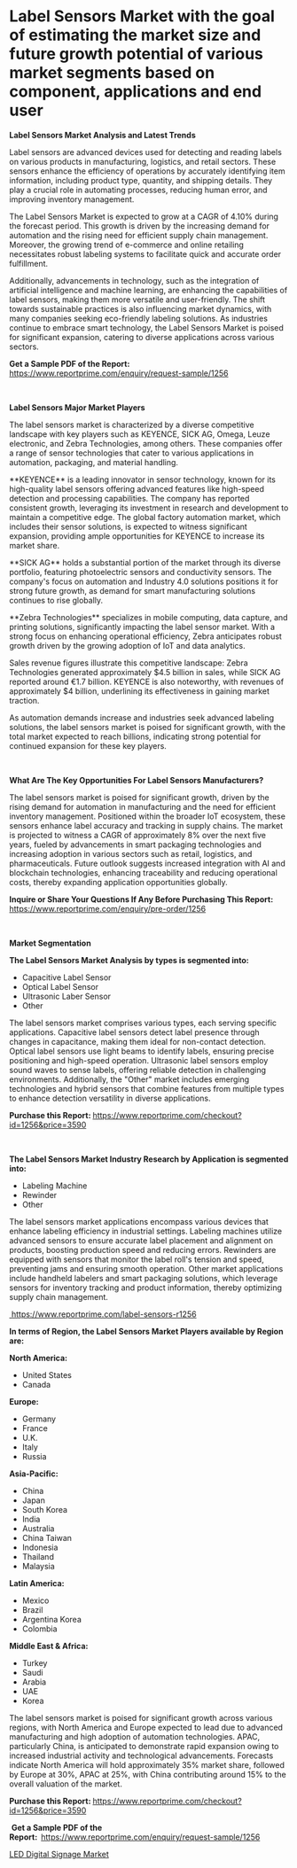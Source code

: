 <p><h1>Label Sensors Market with the goal of estimating the market size and future growth potential of various market segments based on component, applications and end user</h1></p><p><strong>Label Sensors Market Analysis and Latest Trends</strong></p>
<p><p>Label sensors are advanced devices used for detecting and reading labels on various products in manufacturing, logistics, and retail sectors. These sensors enhance the efficiency of operations by accurately identifying item information, including product type, quantity, and shipping details. They play a crucial role in automating processes, reducing human error, and improving inventory management.</p><p>The Label Sensors Market is expected to grow at a CAGR of 4.10% during the forecast period. This growth is driven by the increasing demand for automation and the rising need for efficient supply chain management. Moreover, the growing trend of e-commerce and online retailing necessitates robust labeling systems to facilitate quick and accurate order fulfillment.</p><p>Additionally, advancements in technology, such as the integration of artificial intelligence and machine learning, are enhancing the capabilities of label sensors, making them more versatile and user-friendly. The shift towards sustainable practices is also influencing market dynamics, with many companies seeking eco-friendly labeling solutions. As industries continue to embrace smart technology, the Label Sensors Market is poised for significant expansion, catering to diverse applications across various sectors.</p></p>
<p><strong>Get a Sample PDF of the Report:&nbsp;</strong> <a href="https://www.reportprime.com/enquiry/request-sample/1256?utm_campaign=3348&utm_medium=2&utm_source=Github&utm_content=ia&utm_term=18032025&utm_id=label-sensors">https://www.reportprime.com/enquiry/request-sample/1256</a></p>
<p>&nbsp;</p>
<p><strong>Label Sensors Major Market Players</strong></p>
<p><p>The label sensors market is characterized by a diverse competitive landscape with key players such as KEYENCE, SICK AG, Omega, Leuze electronic, and Zebra Technologies, among others. These companies offer a range of sensor technologies that cater to various applications in automation, packaging, and material handling.</p><p>**KEYENCE** is a leading innovator in sensor technology, known for its high-quality label sensors offering advanced features like high-speed detection and processing capabilities. The company has reported consistent growth, leveraging its investment in research and development to maintain a competitive edge. The global factory automation market, which includes their sensor solutions, is expected to witness significant expansion, providing ample opportunities for KEYENCE to increase its market share.</p><p>**SICK AG** holds a substantial portion of the market through its diverse portfolio, featuring photoelectric sensors and conductivity sensors. The company's focus on automation and Industry 4.0 solutions positions it for strong future growth, as demand for smart manufacturing solutions continues to rise globally.</p><p>**Zebra Technologies** specializes in mobile computing, data capture, and printing solutions, significantly impacting the label sensor market. With a strong focus on enhancing operational efficiency, Zebra anticipates robust growth driven by the growing adoption of IoT and data analytics.</p><p>Sales revenue figures illustrate this competitive landscape: Zebra Technologies generated approximately $4.5 billion in sales, while SICK AG reported around €1.7 billion. KEYENCE is also noteworthy, with revenues of approximately $4 billion, underlining its effectiveness in gaining market traction.</p><p>As automation demands increase and industries seek advanced labeling solutions, the label sensors market is poised for significant growth, with the total market expected to reach billions, indicating strong potential for continued expansion for these key players.</p></p>
<p>&nbsp;</p>
<p><strong>What Are The Key Opportunities For Label Sensors Manufacturers?</strong></p>
<p><p>The label sensors market is poised for significant growth, driven by the rising demand for automation in manufacturing and the need for efficient inventory management. Positioned within the broader IoT ecosystem, these sensors enhance label accuracy and tracking in supply chains. The market is projected to witness a CAGR of approximately 8% over the next five years, fueled by advancements in smart packaging technologies and increasing adoption in various sectors such as retail, logistics, and pharmaceuticals. Future outlook suggests increased integration with AI and blockchain technologies, enhancing traceability and reducing operational costs, thereby expanding application opportunities globally.</p></p>
<p><strong>Inquire or Share Your Questions If Any Before Purchasing This Report:</strong> <a href="https://www.reportprime.com/enquiry/pre-order/1256?utm_campaign=3348&utm_medium=2&utm_source=Github&utm_content=ia&utm_term=18032025&utm_id=label-sensors">https://www.reportprime.com/enquiry/pre-order/1256</a></p>
<p>&nbsp;</p>
<p><strong>Market Segmentation</strong></p>
<p><strong>The Label Sensors Market Analysis by types is segmented into:</strong></p>
<p><ul><li>Capacitive Label Sensor</li><li>Optical Label Sensor</li><li>Ultrasonic Laber Sensor</li><li>Other</li></ul></p>
<p><p>The label sensors market comprises various types, each serving specific applications. Capacitive label sensors detect label presence through changes in capacitance, making them ideal for non-contact detection. Optical label sensors use light beams to identify labels, ensuring precise positioning and high-speed operation. Ultrasonic label sensors employ sound waves to sense labels, offering reliable detection in challenging environments. Additionally, the "Other" market includes emerging technologies and hybrid sensors that combine features from multiple types to enhance detection versatility in diverse applications.</p></p>
<p><strong>Purchase this Report:&nbsp;</strong><a href="https://www.reportprime.com/checkout?id=1256&price=3590&utm_campaign=3348&utm_medium=2&utm_source=Github&utm_content=ia&utm_term=18032025&utm_id=label-sensors">https://www.reportprime.com/checkout?id=1256&price=3590</a></p>
<p>&nbsp;</p>
<p><strong>The Label Sensors Market Industry Research by Application is segmented into:</strong></p>
<p><ul><li>Labeling Machine</li><li>Rewinder</li><li>Other</li></ul></p>
<p><p>The label sensors market applications encompass various devices that enhance labeling efficiency in industrial settings. Labeling machines utilize advanced sensors to ensure accurate label placement and alignment on products, boosting production speed and reducing errors. Rewinders are equipped with sensors that monitor the label roll's tension and speed, preventing jams and ensuring smooth operation. Other market applications include handheld labelers and smart packaging solutions, which leverage sensors for inventory tracking and product information, thereby optimizing supply chain management.</p></p>
<p><a href="https://www.reportprime.com/label-sensors-r1256?utm_campaign=3348&utm_medium=2&utm_source=Github&utm_content=ia&utm_term=18032025&utm_id=label-sensors">&nbsp;https://www.reportprime.com/label-sensors-r1256</a></p>
<p><strong>In terms of Region, the Label Sensors Market Players available by Region are:</strong></p>
<p>
    <p> <strong> North America: </strong>
        <ul>
            <li>United States</li>
            <li>Canada</li>
        </ul>
        </p> 
    <p> <strong> Europe: </strong>
        <ul>
            <li>Germany</li>
            <li>France</li>
            <li>U.K.</li>
            <li>Italy</li>
            <li>Russia</li>
        </ul>
        </p> 
    <p> <strong> Asia-Pacific: </strong>
        <ul>
            <li>China</li>
            <li>Japan</li>
            <li>South Korea</li>
            <li>India</li>
            <li>Australia</li>
            <li>China Taiwan</li>
            <li>Indonesia</li>
            <li>Thailand</li>
            <li>Malaysia</li>
        </ul>
        </p> 
    <p> <strong> Latin America: </strong>
        <ul>
            <li>Mexico</li>
            <li>Brazil</li>
            <li>Argentina Korea</li>
            <li>Colombia</li>
        </ul>
        </p> 
    <p> <strong> Middle East & Africa: </strong>
        <ul>
            <li>Turkey</li>
            <li>Saudi</li>
            <li>Arabia</li>
            <li>UAE</li>
            <li>Korea</li>
        </ul>
    </p>
    </p>
<p><p>The label sensors market is poised for significant growth across various regions, with North America and Europe expected to lead due to advanced manufacturing and high adoption of automation technologies. APAC, particularly China, is anticipated to demonstrate rapid expansion owing to increased industrial activity and technological advancements. Forecasts indicate North America will hold approximately 35% market share, followed by Europe at 30%, APAC at 25%, with China contributing around 15% to the overall valuation of the market.</p></p>
<p><strong>Purchase this Report: </strong><a href="https://www.reportprime.com/checkout?id=1256&price=3590&utm_campaign=3348&utm_medium=2&utm_source=Github&utm_content=ia&utm_term=18032025&utm_id=label-sensors">https://www.reportprime.com/checkout?id=1256&price=3590</a></p>
<p>&nbsp;<strong>Get a Sample PDF of the Report:&nbsp;&nbsp;</strong><a href="https://www.reportprime.com/enquiry/request-sample/1256?utm_campaign=3348&utm_medium=2&utm_source=Github&utm_content=ia&utm_term=18032025&utm_id=label-sensors">https://www.reportprime.com/enquiry/request-sample/1256</a></p>
<p><strong></strong></p>
<p><p><a href="https://github.com/dolorespeddico90/Market-Research-Report-List-1/blob/main/led-digital-signage-market.md?utm_campaign=3348&utm_medium=2&utm_source=Github&utm_content=ia&utm_term=18032025&utm_id=label-sensors">LED Digital Signage Market</a></p></p>